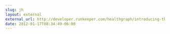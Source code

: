 ```yaml
---
slug: jh
layout: external
external_url: http://developer.runkeeper.com/healthgraph/introducing-the-health-graph
date: 2012-01-17T08:34:49-06:00
---
```

